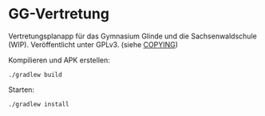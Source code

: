 # GG-Vertretung
Vertretungsplanapp für das Gymnasium Glinde und die Sachsenwaldschule (WIP). Veröffentlicht unter GPLv3. (siehe [COPYING](COPYING))

Kompilieren und APK erstellen:
```
./gradlew build
```

Starten:
```
./gradlew install
```

